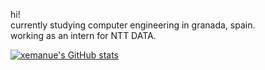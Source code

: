 hi!\
currently studying computer engineering in granada, spain.\
working as an intern for NTT DATA.

[![xemanue's GitHub stats](https://github-readme-stats.vercel.app/api?username=xemanue)](https://github.com/xemanue)
